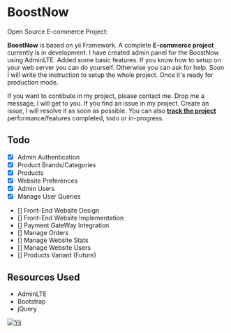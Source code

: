 # BoostNow
Open Source E-commerce Project:

**BoostNow** is based on yii Framework. A complete **E-commerce project** currently is in development. I have created admin panel for the BoostNow using AdminLTE. Added some basic features. If you know how to setup on your web server you can do yourself. Otherwise you can ask for help. Soon I will write the instruction to setup the whole project. Once it's ready for production mode.

If you want to contibute in my project, please contact me. Drop me a message, I will get to you. If you find an issue in my project. Create an issue, I will resolve it as soon as possible. You can also **[track the project](https://github.com/zeeforum/BoostNow/projects/1)** performance/features completed, todo or in-progress.


## Todo

- [x] Admin Authentication
- [x] Product Brands/Categories
- [x] Products
- [x] Website Preferences
- [x] Admin Users
- [x] Manage User Queries
- [] Front-End Website Design
- [] Front-End Website Implementation
- [] Payment GateWay Integration
- [] Manage Orders
- [] Manage Website Stats
- [] Manage Website Users
- [] Products Variant (Future)

## Resources Used

- AdminLTE
- Bootstrap
- jQuery

[![Yii](https://img.shields.io/badge/Powered_by-Yii_Framework-green.svg?style=flat)](http://www.yiiframework.com/)
